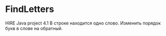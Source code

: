 # FindLetters
HIRE Java project 4.1
В строке находится одно слово. Изменить порядок букв в слове на обратный.
